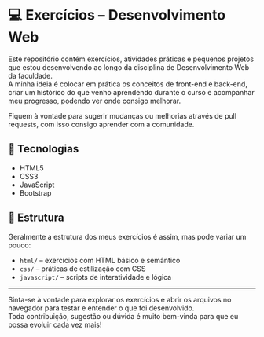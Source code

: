# 💻 Exercícios – Desenvolvimento Web

Este repositório contém exercícios, atividades práticas e pequenos projetos que estou desenvolvendo ao longo da disciplina de Desenvolvimento Web da faculdade.  
A minha ideia é colocar em prática os conceitos de front-end e back-end, criar um histórico do que venho aprendendo durante o curso e acompanhar meu progresso, podendo ver onde consigo melhorar.  

Fiquem à vontade para sugerir mudanças ou melhorias através de pull requests, com isso consigo aprender com a comunidade.

## 🧰 Tecnologias

- HTML5  
- CSS3  
- JavaScript  
- Bootstrap  

## 📂 Estrutura

Geralmente a estrutura dos meus exercícios é assim, mas pode variar um pouco:

- `html/` – exercícios com HTML básico e semântico  
- `css/` – práticas de estilização com CSS  
- `javascript/` – scripts de interatividade e lógica  

---

Sinta-se à vontade para explorar os exercícios e abrir os arquivos no navegador para testar e entender o que foi desenvolvido.  
Toda contribuição, sugestão ou dúvida é muito bem-vinda para que eu possa evoluir cada vez mais!

